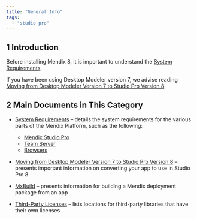 ```yaml
---
title: "General Info"
tags:
  - "studio pro"
---
```


## 1 Introduction

Before installing Mendix 8, it is important to understand the [System Requirements](system-requirements).

If you have been using Desktop Modeler version 7, we advise reading [Moving from Desktop Modeler Version 7 to Studio Pro Version 8](moving-from-7-to-8).

## 2 Main Documents in This Category

* [System Requirements](system-requirements) – details the system requirements for the various parts of the Mendix Platform, such as the following:

    * [Mendix Studio Pro](system-requirements#sp)
    * [Team Server](system-requirements#ts)
    * [Browsers](system-requirements#browsers)

* [Moving from Desktop Modeler Version 7 to Studio Pro Version 8](moving-from-7-to-8) – presents important information on converting your app to use in Studio Pro 8
* [MxBuild](mxbuild) – presents information for building a Mendix deployment package from an app
* [Third-Party Licenses](third-party-licenses) – lists locations for third-party libraries that have their own licenses
